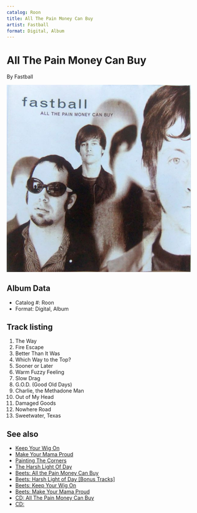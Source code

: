 ```yaml
---
catalog: Roon
title: All The Pain Money Can Buy
artist: Fastball
format: Digital, Album
---
```


# All The Pain Money Can Buy

By Fastball

![](../../assets/albumcovers/Fastball-All_The_Pain_Money_Can_Buy.png)

## Album Data

- Catalog #: Roon
- Format: Digital, Album


## Track listing


1. The Way
2. Fire Escape
3. Better Than It Was
4. Which Way to the Top?
5. Sooner or Later
6. Warm Fuzzy Feeling
7. Slow Drag
8. G.O.D. (Good Old Days)
9. Charlie, the Methadone Man
10. Out of My Head
11. Damaged Goods
12. Nowhere Road
13. Sweetwater, Texas


## See also

- [Keep Your Wig On](Keep_Your_Wig_On.md)
- [Make Your Mama Proud](Make_Your_Mama_Proud.md)
- [Painting The Corners](Painting_The_Corners-_The_Best_Of_Fastball.md)
- [The Harsh Light Of Day](The_Harsh_Light_Of_Day.md)
- [Beets: All the Pain Money Can Buy](../../Beets/Fastball/All_the_Pain_Money_Can_Buy.md)
- [Beets: Harsh Light of Day [Bonus Tracks]](../../Beets/Fastball/Harsh_Light_of_Day_[Bonus_Tracks].md)
- [Beets: Keep Your Wig On](../../Beets/Fastball/Keep_Your_Wig_On.md)
- [Beets: Make Your Mama Proud](../../Beets/Fastball/Make_Your_Mama_Proud.md)
- [CD: All The Pain Money Can Buy](../../CD/Fastball/All_The_Pain_Money_Can_Buy.md)
- [CD: ](../../CD/Fastball/Fastball.md)
